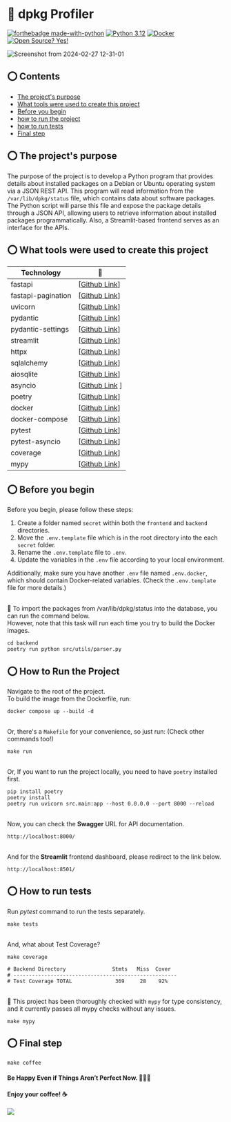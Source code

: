 # 🤖 dpkg Profiler
[![forthebadge made-with-python](https://forthebadge.com/images/badges/made-with-python.svg)](https://www.python.org/)
[![Python 3.12](https://img.shields.io/badge/python-3.12-blue.svg)](https://www.python.org/downloads/release/python-390/) [![Docker](https://badgen.net/badge/icon/docker?icon=docker&label)](https://https://docker.com/) [![Open Source? Yes!](https://badgen.net/badge/Open%20Source%20%3F/Yes%21/blue?icon=github)](https://github.com/Naereen/badges/)

![Screenshot from 2024-02-27 12-31-01](https://github.com/ko-sangari/dpkg-profiler/assets/38611172/6c89f5e7-3531-4b3e-af6d-8c08f7fff193)


## ⭕ Contents
- [The project's purpose](#-the-project's-purpose)
- [What tools were used to create this project](#-what-tools-were-used-to-create-this-project)
- [Before you begin](#-before-you-begin)
- [how to run the project](#-how-to-run-the-project)
- [how to run tests](#-how-to-run-tests)
- [Final step](#-final-step)


## ⭕ The project's purpose
The purpose of the project is to develop a Python program that provides details about installed packages on a Debian or Ubuntu operating system via a JSON REST API. This program will read information from the `/var/lib/dpkg/status` file, which contains data about software packages. The Python script will parse this file and expose the package details through a JSON API, allowing users to retrieve information about installed packages programmatically. Also, a Streamlit-based frontend serves as an interface for the APIs.

## ⭕ What tools were used to create this project
| Technology         |    🔗             |
| -----------------  | ----------------- |
| fastapi            | [[Github Link](https://github.com/tiangolo/fastapi)] |
| fastapi-pagination | [[Github Link](https://github.com/uriyyo/fastapi-pagination)] |
| uvicorn            | [[Github Link](https://github.com/encode/uvicorn)] |
| pydantic           | [[Github Link](https://github.com/pydantic/pydantic)] |
| pydantic-settings  | [[Github Link](https://github.com/pydantic/pydantic-settings)]  |
| streamlit          | [[Github Link](https://github.com/streamlit/streamlit)] |
| httpx              | [[Github Link](https://github.com/encode/httpx/)] |
| sqlalchemy         | [[Github Link](https://github.com/sqlalchemy/sqlalchemy)] |
| aiosqlite          | [[Github Link](https://github.com/omnilib/aiosqlite)] |
| asyncio            | [[Github Link](https://github.com/python/cpython/blob/main/Doc/library/asyncio.rst) ] |
| poetry             | [[Github Link](https://github.com/python-poetry/poetry)] |
| docker             | [[Github Link](https://github.com/docker-library/python)] |
| docker-compose     | [[Github Link](https://github.com/docker/compose)] |
| pytest             | [[Github Link](https://github.com/pytest-dev/pytest)] |
| pytest-asyncio     | [[Github Link](https://github.com/pytest-dev/pytest-asyncio)] |
| coverage           | [[Github Link](https://github.com/nedbat/coveragepy?tab=readme-ov-file)] |
| mypy               | [[Github Link](https://github.com/python/mypy)] |


## ⭕ Before you begin
Before you begin, please follow these steps:

1. Create a folder named `secret` within both the `frontend` and `backend` directories.
2. Move the `.env.template` file which is in the root directory into the each `secret` folder.
3. Rename the `.env.template` file to `.env`.
4. Update the variables in the `.env` file according to your local environment.

Additionally, make sure you have another `.env` file named `.env.docker`, which should contain Docker-related variables. (Check the `.env.template` file for more details.)

<br>🌟 To import the packages from /var/lib/dpkg/status into the database, you can run the command below.
<br>However, note that this task will run each time you try to build the Docker images.
```commandline
cd backend
poetry run python src/utils/parser.py
```


## ⭕ How to Run the Project
Navigate to the root of the project. <br>
To build the image from the Dockerfile, run:
```commandline
docker compose up --build -d
```

<br>Or, there's a `Makefile` for your convenience, so just run: (Check other commands too!)
```commandline
make run
```

<br>Or, If you want to run the project locally, you need to have `poetry` installed first.
```commandline
pip install poetry
poetry install
poetry run uvicorn src.main:app --host 0.0.0.0 --port 8000 --reload
```

<br>Now, you can check the **Swagger** URL for API documentation.
```commandline
http://localhost:8000/
```

<br>And for the **Streamlit** frontend dashboard, please redirect to the link below.
```commandline
http://localhost:8501/
```


## ⭕ How to run tests
Run _pytest_ command to run the tests separately.<br>
```commandline
make tests
```

<br>And, what about Test Coverage?
```commandline
make coverage

# Backend Directory               Stmts   Miss  Cover
# -----------------------------------------------------
# Test Coverage TOTAL              369     28    92%
```

<br>🌟 This project has been thoroughly checked with `mypy` for type consistency, and it currently passes all mypy checks without any issues.
```commandline
make mypy
```

## ⭕ Final step
```commandline
make coffee
```
#### Be Happy Even if Things Aren’t Perfect Now. 🎉🎉🎉
#### Enjoy your coffee! ☕

![](https://i1.wp.com/justmaths.co.uk/wp-content/uploads/2016/10/celebration-gif.gif)
